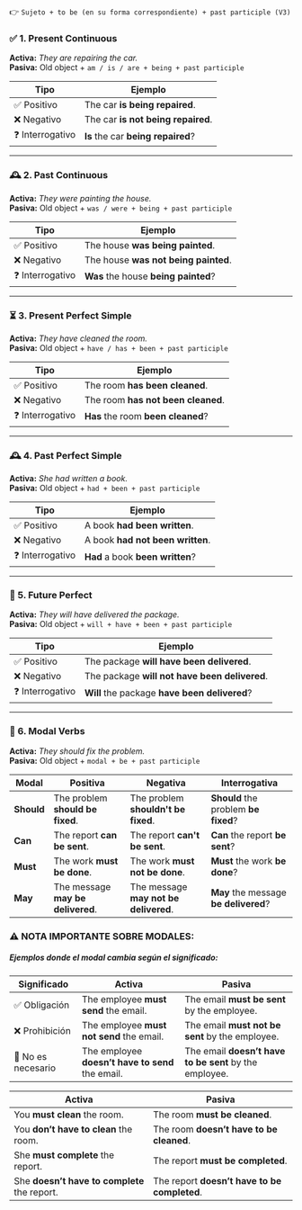 👉 `Sujeto + to be (en su forma correspondiente) + past participle (V3)`

### ✅ 1. **Present Continuous**

**Activa:** _They are repairing the car._  
**Pasiva:** Old object + `am / is / are + being + past participle`

|Tipo|Ejemplo|
|---|---|
|✅ Positivo|The car **is being repaired**.|
|❌ Negativo|The car **is not being repaired**.|
|❓ Interrogativo|**Is** the car **being repaired**?|

---
### 🕰️ 2. **Past Continuous**

**Activa:** _They were painting the house._  
**Pasiva:** Old object +  `was / were + being + past participle`

|Tipo|Ejemplo|
|---|---|
|✅ Positivo|The house **was being painted**.|
|❌ Negativo|The house **was not being painted**.|
|❓ Interrogativo|**Was** the house **being painted**?|

---
### ⏳ 3. **Present Perfect Simple**

**Activa:** _They have cleaned the room._  
**Pasiva:** Old object +  `have / has + been + past participle`

|Tipo|Ejemplo|
|---|---|
|✅ Positivo|The room **has been cleaned**.|
|❌ Negativo|The room **has not been cleaned**.|
|❓ Interrogativo|**Has** the room **been cleaned**?|

---

### 🕰️ 4. **Past Perfect Simple**

**Activa:** _She had written a book._  
**Pasiva:** Old object +  `had + been + past participle`

|Tipo|Ejemplo|
|---|---|
|✅ Positivo|A book **had been written**.|
|❌ Negativo|A book **had not been written**.|
|❓ Interrogativo|**Had** a book **been written**?|

---

### 🔮 5. **Future Perfect**

**Activa:** _They will have delivered the package._  
**Pasiva:** Old object + `will + have + been + past participle`

| Tipo            | Ejemplo                                       |
| --------------- | --------------------------------------------- |
| ✅ Positivo      | The package **will have been delivered**.     |
| ❌ Negativo      | The package **will not have been delivered**. |
| ❓ Interrogativo | **Will** the package **have been delivered**? |

---

### 🧩 6. **Modal Verbs**

**Activa:** _They should fix the problem._  
**Pasiva:** Old object +  `modal + be + past participle`  

| Modal      | Positiva                          | Negativa                              | Interrogativa                         |
| ---------- | --------------------------------- | ------------------------------------- | ------------------------------------- |
| **Should** | The problem **should be fixed**.  | The problem **shouldn't be fixed**.   | **Should** the problem **be fixed**?  |
| **Can**    | The report **can be sent**.       | The report **can't be sent**.         | **Can** the report **be sent**?       |
| **Must**   | The work **must be done**.        | The work **must not be done**.        | **Must** the work **be done**?        |
| **May**    | The message **may be delivered**. | The message **may not be delivered**. | **May** the message **be delivered**? |
### ⚠️ NOTA IMPORTANTE SOBRE MODALES:

##### Ejemplos donde el **modal cambia según el significado**:

|Significado|Activa|Pasiva|
|---|---|---|
|✅ Obligación|The employee **must send** the email.|The email **must be sent** by the employee.|
|❌ Prohibición|The employee **must not send** the email.|The email **must not be sent** by the employee.|
|🚫 No es necesario|The employee **doesn’t have to send** the email.|The email **doesn’t have to be sent** by the employee.|

|Activa|Pasiva|
|---|---|
|You **must clean** the room.|The room **must be cleaned**.|
|You **don’t have to clean** the room.|The room **doesn’t have to be cleaned**.|
|She **must complete** the report.|The report **must be completed**.|
|She **doesn’t have to complete** the report.|The report **doesn’t have to be completed**.|